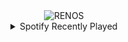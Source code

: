 <div align="center">
<picture>
    <source media="(prefers-color-scheme: dark)" srcset="https://i.ibb.co/yYLgMPd/output-gif.gif">
    <source media="(prefers-color-scheme: light)" srcset="https://i.ibb.co/yYLgMPd/output-gif.gif">
    <img alt="RENOS" src="https://i.ibb.co/yYLgMPd/output-gif.gif">
</picture>
<details>
<summary>Spotify Recently Played</summary>
<img src="https://spotify-recently-played-readme.vercel.app/api?user=31d6d6zerc5ct6kck32na2ozsqf4&unique=1&width=400" alt="Spotify" />
</details>
</div>

<!-- Image deletion URL: https://ibb.co/SdqV1y5/3c788ca67729d22d70348e251040a2b8 -->